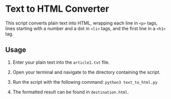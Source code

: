 # Text to HTML Converter

This script converts plain text into HTML, wrapping each line in `<p>` tags, lines starting with a number and a dot in `<li>` tags, and the first line in a `<h1>` tag.

## Usage

1. Enter your plain text into the `article1.txt` file.

2. Open your terminal and navigate to the directory containing the script.

3. Run the script with the following command: ```python3 text_to_html.py```

4. The formatted result can be found in `destination.html`.